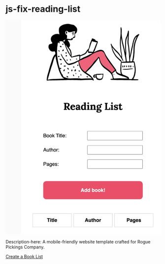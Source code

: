 # js-fix-reading-list

 ![book list](img/book-list.png)


Description-here: A mobile-friendly website template crafted for Rogue Pickings Company.

<a href="url-here/">Create a Book List</a>